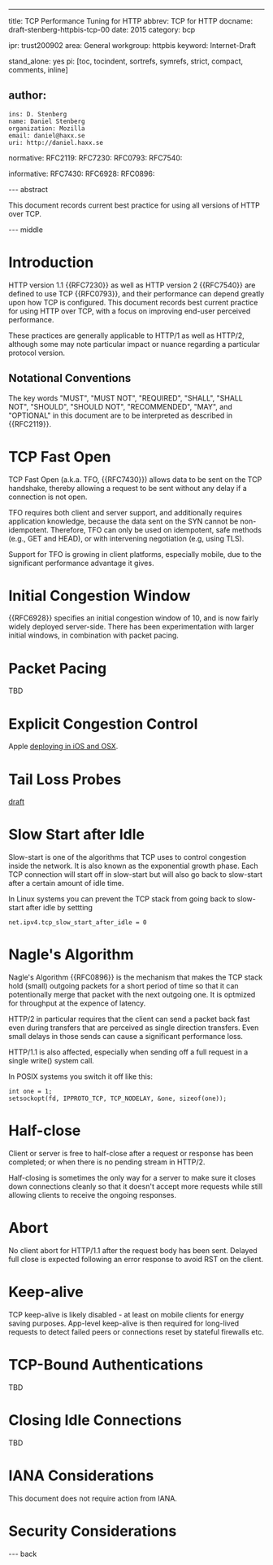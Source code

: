 ---
title: TCP Performance Tuning for HTTP
abbrev: TCP for HTTP
docname: draft-stenberg-httpbis-tcp-00
date: 2015
category: bcp

ipr: trust200902
area: General
workgroup: httpbis
keyword: Internet-Draft

stand_alone: yes
pi: [toc, tocindent, sortrefs, symrefs, strict, compact, comments, inline]

author:
 -
    ins: D. Stenberg
    name: Daniel Stenberg
    organization: Mozilla
    email: daniel@haxx.se
    uri: http://daniel.haxx.se

normative:
  RFC2119:
  RFC7230:
  RFC0793:
  RFC7540:

informative:
  RFC7430:
  RFC6928:
  RFC0896:

--- abstract

This document records current best practice for using all versions of HTTP over TCP.

--- middle

# Introduction

HTTP version 1.1 {{RFC7230}} as well as HTTP version 2 {{RFC7540}} are defined
to use TCP {{RFC0793}}, and their performance can depend greatly upon how TCP
is configured. This document records best current practice for using HTTP over
TCP, with a focus on improving end-user perceived performance.

These practices are generally applicable to HTTP/1 as well as HTTP/2, although
some may note particular impact or nuance regarding a particular protocol
version.

## Notational Conventions

The key words "MUST", "MUST NOT", "REQUIRED", "SHALL", "SHALL NOT", "SHOULD",
"SHOULD NOT", "RECOMMENDED", "MAY", and "OPTIONAL" in this document are to be
interpreted as described in {{RFC2119}}.


# TCP Fast Open

TCP Fast Open (a.k.a. TFO, {{RFC7430}}) allows data to be sent on the TCP
handshake, thereby allowing a request to be sent without any delay if a
connection is not open.

TFO requires both client and server support, and additionally requires
application knowledge, because the data sent on the SYN cannot be
non-idempotent. Therefore, TFO can only be used on idempotent, safe methods
(e.g., GET and HEAD), or with intervening negotiation (e.g, using TLS).

Support for TFO is growing in client platforms, especially mobile, due to the
significant performance advantage it gives.

# Initial Congestion Window

{{RFC6928}} specifies an initial congestion window of 10, and is now fairly
widely deployed server-side. There has been experimentation with larger
initial windows, in combination with packet pacing.

# Packet Pacing

TBD


# Explicit Congestion Control

Apple [deploying in iOS and OSX](https://developer.apple.com/videos/wwdc/2015/?id=719).


# Tail Loss Probes

[draft](http://tools.ietf.org/html/draft-dukkipati-tcpm-tcp-loss-probe-01)

# Slow Start after Idle

Slow-start is one of the algorithms that TCP uses to control congestion inside
the network. It is also known as the exponential growth phase. Each TCP
connection will start off in slow-start but will also go back to slow-start
after a certain amount of idle time.

In Linux systems you can prevent the TCP stack from going back to slow-start
after idle by settting

    net.ipv4.tcp_slow_start_after_idle = 0

# Nagle's Algorithm

Nagle's Algorithm {{RFC0896}} is the mechanism that makes the TCP stack hold
(small) outgoing packets for a short period of time so that it can
potentionally merge that packet with the next outgoing one. It is optmized for
throughput at the expence of latency.

HTTP/2 in particular requires that the client can send a packet back fast even
during transfers that are perceived as single direction transfers. Even small
delays in those sends can cause a significant performance loss.

HTTP/1.1 is also affected, especially when sending off a full request in a
single write() system call.

In POSIX systems you switch it off like this:

    int one = 1;
    setsockopt(fd, IPPROTO_TCP, TCP_NODELAY, &one, sizeof(one));


# Half-close

Client or server is free to half-close after a request or response has been
completed; or when there is no pending stream in HTTP/2.

Half-closing is sometimes the only way for a server to make sure it closes
down connections cleanly so that it doesn't accept more requests while still
allowing clients to receive the ongoing responses.

# Abort

No client abort for HTTP/1.1 after the request body has been sent. Delayed
full close is expected following an error response to avoid RST on the client.

# Keep-alive

TCP keep-alive is likely disabled - at least on mobile clients for energy
saving purposes. App-level keep-alive is then required for long-lived requests
to detect failed peers or connections reset by stateful firewalls etc.

# TCP-Bound Authentications

TBD

# Closing Idle Connections

TBD

# IANA Considerations

This document does not require action from IANA.

# Security Considerations


--- back
